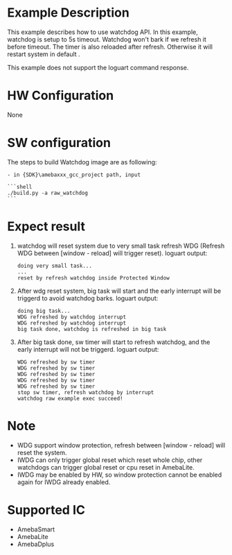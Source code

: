 # Example Description

This example describes how to use watchdog API. In this example, watchdog is setup to 5s timeout. Watchdog won't bark if we refresh it before timeout. The timer is also reloaded after refresh. Otherwise it will restart system in default .

This example does not support the loguart command response.

# HW Configuration

None

# SW configuration

The steps to build Watchdog image are as following:
	
	- in {SDK}\amebaxxx_gcc_project path, input

	```shell
	./build.py -a raw_watchdog
	```

# Expect result

1. watchdog will reset system due to very small task refresh WDG (Refresh WDG between [window - reload] will trigger reset). loguart output: 
	```
	doing very small task...
	...
	reset by refresh watchdog inside Protected Window
	````
2. After wdg reset system, big task will start and the early interrupt will be triggerd to avoid watchdog barks. loguart output:
	```
	doing big task...
	WDG refreshed by watchdog interrupt
	WDG refreshed by watchdog interrupt
	big task done, watchdog is refreshed in big task
	```
3. After big task done, sw timer will start to refresh watchdog, and the early interrupt will not be triggerd. loguart output:
	```
	WDG refreshed by sw timer
	WDG refreshed by sw timer
	WDG refreshed by sw timer
	WDG refreshed by sw timer
	WDG refreshed by sw timer
	stop sw timer, refresh watchdog by interrupt
	watchdog raw example exec succeed!
	```

# Note

* WDG support window protection, refresh between [window - reload] will reset the system.
* IWDG can only trigger global reset which reset whole chip, other watchdogs can trigger global reset or cpu reset in AmebaLite.
* IWDG may be enabled by HW, so window protection cannot be enabled again for IWDG already enabled.

# Supported IC

* AmebaSmart
* AmebaLite
* AmebaDplus
